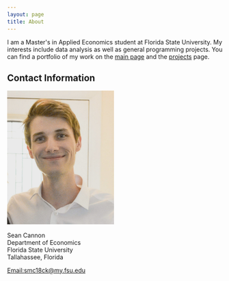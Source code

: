 ```yaml
---
layout: page
title: About
---
```


I am a Master's in Applied Economics student at Florida State University. My interests include data analysis as well as general programming projects. You can find a portfolio of my work on the [main page](https://scannon2k.github.io/) and the [projects](https://scannon2k.github.io/projects) page.

## Contact Information 

<a> 
<img src="smc.jpg" alt="smc" width="250"/>
</a>

Sean Cannon<br/>
Department of Economics<br/>
Florida State University <br/>
Tallahassee, Florida<br/>

[Email:smc18ck@my.fsu.edu](mailto:smc18ck@my.fsu.edu)